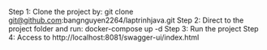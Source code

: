 Step 1: Clone the project by: git clone git@github.com:bangnguyen2264/laptrinhjava.git
Step 2: Direct to the project folder and run: docker-compose up -d
Step 3: Run the project
Step 4: Access to http://localhost:8081/swagger-ui/index.html

